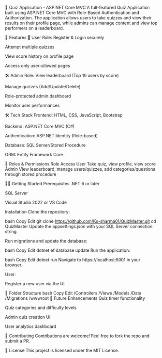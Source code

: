 🎯 Quiz Application - ASP.NET Core MVC
A full-featured Quiz Application built using ASP.NET Core MVC with Role-Based Authentication and Authorization. The application allows users to take quizzes and view their results on their profile page, while admins can manage content and view top performers on a leaderboard.

🚀 Features
👤 User Role:
Register & Login securely

Attempt multiple quizzes

View score history on profile page

Access only user-allowed pages

🛠️ Admin Role:
View leaderboard (Top 10 users by score)

Manage quizzes (Add/Update/Delete)

Role-protected admin dashboard

Monitor user performances

🛠️ Tech Stack
Frontend: HTML, CSS, JavaScript, Bootstrap

Backend: ASP.NET Core MVC (C#)

Authentication: ASP.NET Identity (Role-based)

Database: SQL Server/Stored Procedure

ORM: Entity Framework Core

🔐 Roles & Permissions
Role	Access
User	Take quiz, view profile, view score
Admin	View leaderboard, manage users/quizzes, add categories/questions through stored procedure

🧑‍💻 Getting Started
Prerequisites
.NET 6 or later

SQL Server

Visual Studio 2022 or VS Code

Installation
Clone the repository:

bash
Copy
Edit
git clone https://github.com/Ks-sharma01/QuizMaster.git
cd QuizMaster
Update the appsettings.json with your SQL Server connection string.

Run migrations and update the database:

bash
Copy
Edit
dotnet ef database update
Run the application:

bash
Copy
Edit
dotnet run
Navigate to https://localhost:5001 in your browser.

User:

Register a new user via the UI

📂 Folder Structure
bash
Copy
Edit
/Controllers
/Views
/Models
/Data
/Migrations
/wwwroot
📌 Future Enhancements
Quiz timer functionality

Quiz categories and difficulty levels

Admin quiz creation UI

User analytics dashboard

🤝 Contributing
Contributions are welcome! Feel free to fork the repo and submit a PR.

📄 License
This project is licensed under the MIT License.
